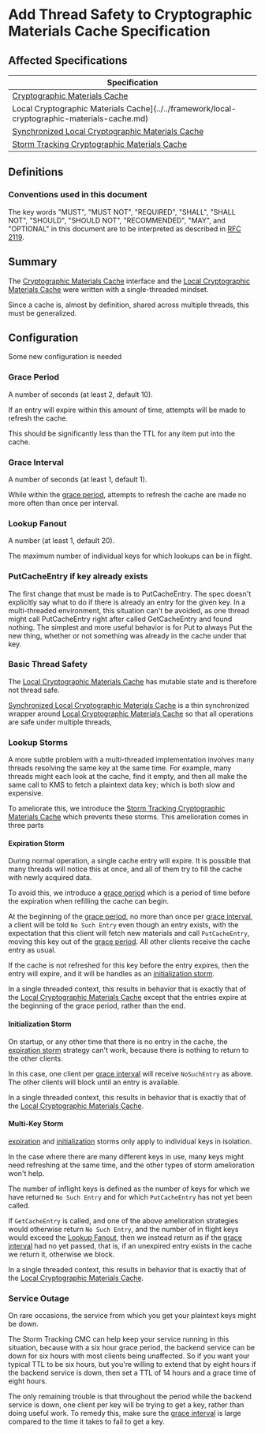 [//]: # "Copyright Amazon.com Inc. or its affiliates. All Rights Reserved."
[//]: # "SPDX-License-Identifier: CC-BY-SA-4.0"

# Add Thread Safety to Cryptographic Materials Cache Specification

## Affected Specifications

| Specification                                                                                                           |
| ----------------------------------------------------------------------------------------------------------------------- |
| [Cryptographic Materials Cache](../../framework/cryptographic-materials-cache.md)                                       |
| Local Cryptographic Materials Cache](../../framework/local-cryptographic-materials-cache.md)                            |
| [Synchronized Local Cryptographic Materials Cache](../../framework/synchronized-local-cryptographic-materials-cache.md) |
| [Storm Tracking Cryptographic Materials Cache](../../framework/storm-tracking-cryptographic-materials-cache.md)         |

## Definitions

### Conventions used in this document

The key words
"MUST", "MUST NOT", "REQUIRED", "SHALL", "SHALL NOT",
"SHOULD", "SHOULD NOT", "RECOMMENDED", "MAY", and "OPTIONAL"
in this document are to be interpreted as described in
[RFC 2119](https://tools.ietf.org/html/rfc2119).

## Summary

The [Cryptographic Materials Cache](../../framework/cryptographic-materials-cache.md) interface
and the [Local Cryptographic Materials Cache](../../framework/local-cryptographic-materials-cache.md)
were written with a single-threaded mindset.

Since a cache is, almost by definition, shared across multiple threads, this must be generalized.

## Configuration

Some new configuration is needed

### Grace Period

A number of seconds (at least 2, default 10).

If an entry will expire within this amount of time,
attempts will be made to refresh the cache.

This should be significantly less than the TTL for any item put into the cache.

### Grace Interval

A number of seconds (at least 1, default 1).

While within the [grace period](#grace-period),
attempts to refresh the cache are made no more often than once per interval.

### Lookup Fanout

A number (at least 1, default 20).

The maximum number of individual keys for which lookups can be in flight.

### PutCacheEntry if key already exists

The first change that must be made is to PutCacheEntry.
The spec doesn't explicitly say what to do if there is already an entry for the given key.
In a multi-threaded environment, this situation can't be avoided, as one thread might
call PutCacheEntry right after called GetCacheEntry and found nothing.
The simplest and more useful behavior is for Put to always Put the new thing,
whether or not something was already in the cache under that key.

### Basic Thread Safety

The [Local Cryptographic Materials Cache](../../framework/local-cryptographic-materials-cache.md)
has mutable state and is therefore not thread safe.

[Synchronized Local Cryptographic Materials Cache](../../framework/synchronized-local-cryptographic-materials-cache.md)
is a thin synchronized wrapper around
[Local Cryptographic Materials Cache](../../framework/local-cryptographic-materials-cache.md)
so that all operations are safe under multiple threads,

### Lookup Storms

A more subtle problem with a multi-threaded implementation involves many threads
resolving the same key at the same time. For example, many threads might each look at the cache,
find it empty, and then all make the same call to KMS to fetch a plaintext data key;
which is both slow and expensive.

To ameliorate this, we introduce the
[Storm Tracking Cryptographic Materials Cache](../../framework/storm-tracking-cryptographic-materials-cache.md)
which prevents these storms. This amelioration comes in three parts

#### Expiration Storm

During normal operation, a single cache entry will expire.
It is possible that many threads will notice this at once,
and all of them try to fill the cache with newly acquired data.

To avoid this, we introduce a [grace period](#grace-period) which is a period of time before the expiration
when refilling the cache can begin.

At the beginning of the [grace period](#grace-period), no more than once per [grace interval](#grace-interval),
a client will be told `No Such Entry` even though an entry exists,
with the expectation that this client will fetch new materials and call `PutCacheEntry`,
moving this key out of the [grace period](#grace-period).
All other clients receive the cache entry as usual.

If the cache is not refreshed for this key before the entry expires,
then the entry will expire, and it will be handles as an [initialization storm](#initialization-storm).

In a single threaded context, this results in behavior that is exactly that of the
[Local Cryptographic Materials Cache](../../framework/local-cryptographic-materials-cache.md)
except that the entries expire at the beginning of the grace period, rather than the end.

#### Initialization Storm

On startup, or any other time that there is no entry in the cache,
the [expiration storm](#expiration-storm) strategy can't work,
because there is nothing to return to the other clients.

In this case, one client per [grace interval](#grace-interval) will
receive `NoSuchEntry` as above.
The other clients will block until an entry is available.

In a single threaded context, this results in behavior that is exactly that of the
[Local Cryptographic Materials Cache](../../framework/local-cryptographic-materials-cache.md).

#### Multi-Key Storm

[expiration](#expiration-storm) and [initialization](#initialization-storm) storms
only apply to individual keys in isolation.

In the case where there are many different keys in use,
many keys might need refreshing at the same time,
and the other types of storm amelioration won't help.

The number of inflight keys is defined as
the number of keys for which we have returned `No Such Entry`
and for which `PutCacheEntry` has not yet been called.

If `GetCacheEntry` is called, and one of the above amelioration
strategies would otherwise return `No Such Entry`,
and the number of in flight keys would exceed the [Lookup Fanout](#lookup-fanout),
then we instead return as if the [grace interval](#grace-interval) had
no yet passed, that is, if an unexpired entry exists in the cache we return it,
otherwise we block.

In a single threaded context, this results in behavior that is exactly that of the
[Local Cryptographic Materials Cache](../../framework/local-cryptographic-materials-cache.md).

### Service Outage

On rare occasions, the service from which you get your plaintext keys might be down.

The Storm Tracking CMC can help keep your service running in this situation,
because with a six hour grace period,
the backend service can be down for six hours with most clients being unaffected.
So if you want your typical TTL to be six hours, but you're willing to extend that
by eight hours if the backend service is down, then set a TTL of 14 hours and
a grace time of eight hours.

The only remaining trouble is that throughout the period while the backend service is down,
one client per key will be trying to get a key, rather than doing useful work.
To remedy this, make sure the [grace interval](#grace-interval) is large compared
to the time it takes to fail to get a key.
